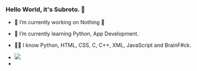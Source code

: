 ### Hello World, it's Subroto.  👋



- 🔭 I’m currently working on Nothing 🐸
- 🌱 I’m currently learning Python, App Development. 
- 👨‍💻 I know Python, HTML, CSS, C, C++, XML, JavaScript and BrainF#ck.

- <img src="https://github-readme-stats.vercel.app/api?username=subroto-das&show_icons=true"/>
- <!--
- 👯 I’m looking to collaborate on ...
- 🤔 I’m looking for help with ...
- -->
- 💬 Ask me about Programming.
- <!--
- 📫 How to reach me: ...
- 😄 Pronouns: ...
- -->
- ⚡ Fun fact: Memes 

